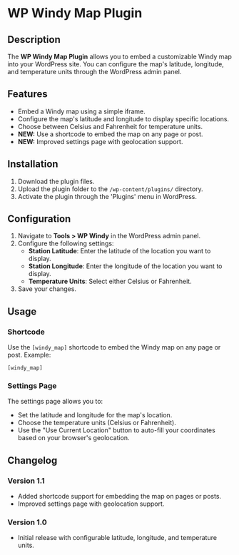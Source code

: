 # WP Windy Map Plugin

## Description
The **WP Windy Map Plugin** allows you to embed a customizable Windy map into your WordPress site. You can configure the map's latitude, longitude, and temperature units through the WordPress admin panel.

## Features
- Embed a Windy map using a simple iframe.
- Configure the map's latitude and longitude to display specific locations.
- Choose between Celsius and Fahrenheit for temperature units.
- **NEW:** Use a shortcode to embed the map on any page or post.
- **NEW:** Improved settings page with geolocation support.

## Installation
1. Download the plugin files.
2. Upload the plugin folder to the `/wp-content/plugins/` directory.
3. Activate the plugin through the 'Plugins' menu in WordPress.

## Configuration
1. Navigate to **Tools > WP Windy** in the WordPress admin panel.
2. Configure the following settings:
   - **Station Latitude**: Enter the latitude of the location you want to display.
   - **Station Longitude**: Enter the longitude of the location you want to display.
   - **Temperature Units**: Select either Celsius or Fahrenheit.
3. Save your changes.

## Usage
### Shortcode
Use the `[windy_map]` shortcode to embed the Windy map on any page or post. Example:
```plaintext
[windy_map]
```

### Settings Page
The settings page allows you to:
- Set the latitude and longitude for the map's location.
- Choose the temperature units (Celsius or Fahrenheit).
- Use the "Use Current Location" button to auto-fill your coordinates based on your browser's geolocation.

## Changelog
### Version 1.1
- Added shortcode support for embedding the map on pages or posts.
- Improved settings page with geolocation support.

### Version 1.0
- Initial release with configurable latitude, longitude, and temperature units.